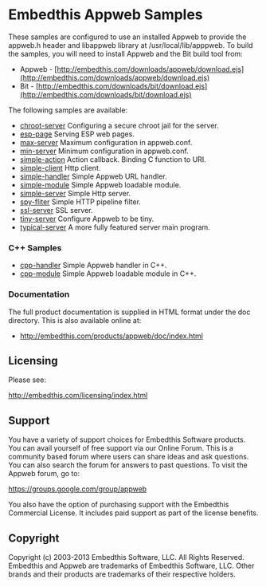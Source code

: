 Embedthis Appweb Samples
===

These samples are configured to use an installed Appweb to provide the appweb.h header and libappweb library 
at /usr/local/lib/apppweb. To build the samples, you will need to install Appweb and the Bit build tool from:

* Appweb - [http://embedthis.com/downloads/appweb/download.ejs](http://embedthis.com/downloads/appweb/download.ejs)
* Bit - [http://embedthis.com/downloads/bit/download.ejs](http://embedthis.com/downloads/bit/download.ejs)

The following samples are available:

* [chroot-server](chroot-server/README.md)      Configuring a secure chroot jail for the server.
* [esp-page](esp-page/README.md)                Serving ESP web pages.
* [max-server](max-server/README.md)            Maximum configuration in appweb.conf.
* [min-server](min-server/README.md)            Minimum configuration in appweb.conf.
* [simple-action](simple-action/README.md)      Action callback. Binding C function to URI.
* [simple-client](simple-client/README.md)      Http client.
* [simple-handler](simple-handler/README.md)    Simple Appweb URL handler.
* [simple-module](simple-module/README.md)      Simple Appweb loadable module.
* [simple-server](simple-server/README.md)      Simple Http server.
* [spy-fliter](spy-filter/README.md)            Simple HTTP pipeline filter.
* [ssl-server](ssl-server/README.md)            SSL server.
* [tiny-server](tiny-server/README.md)          Configure Appweb to be tiny.
* [typical-server](typical-server/README.md)    A more fully featured server main program.

### C++ Samples
* [cpp-handler](cpp-handler/README.md)          Simple Appweb handler in C++.
* [cpp-module](cpp-module/README.md)            Simple Appweb loadable module in C++.

### Documentation

The full product documentation is supplied in HTML format under the doc directory. This is also available online at:

* http://embedthis.com/products/appweb/doc/index.html

Licensing
---

Please see: 

http://embedthis.com/licensing/index.html


Support
---
You have a variety of support choices for Embedthis Software products. You can avail yourself of free support via 
our Online Forum. This is a community based forum where users can share ideas and ask questions. You can also search the
forum for answers to past questions. To visit the Appweb forum, go to:

https://groups.google.com/group/appweb

You also have the option of purchasing support with the Embedthis Commercial License. It includes paid support as 
part of the license benefits.


Copyright
---

Copyright (c) 2003-2013 Embedthis Software, LLC. All Rights Reserved.  Embedthis and Appweb are trademarks of 
Embedthis Software, LLC. Other brands and their products are trademarks of their respective holders.
